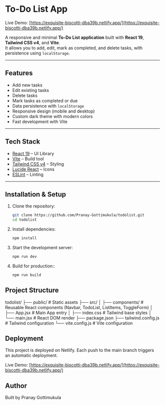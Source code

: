 # To-Do List App

Live Demo: [https://exquisite-biscotti-dba39b.netlify.app/](https://exquisite-biscotti-dba39b.netlify.app/)

A responsive and minimal **To-Do List application** built with **React 19**, **Tailwind CSS v4**, and **Vite**.  
It allows you to add, edit, mark as completed, and delete tasks, with persistence using `localStorage`.

---

## Features

- Add new tasks
- Edit existing tasks
- Delete tasks
- Mark tasks as completed or due
- Data persistence with `localStorage`
- Responsive design (mobile and desktop)
- Custom dark theme with modern colors
- Fast development with Vite

---

## Tech Stack

- [React 19](https://react.dev/) – UI Library  
- [Vite](https://vitejs.dev/) – Build tool  
- [Tailwind CSS v4](https://tailwindcss.com/) – Styling  
- [Lucide React](https://lucide.dev/) – Icons  
- [ESLint](https://eslint.org/) – Linting  

---

## Installation & Setup

1. Clone the repository:

   ```bash
   git clone https://github.com/Pranay-Gottimukula/todolist.git
   cd todolist
   ```

2. Install dependencies:

   ```bash
   npm install
   ```

3. Start the development server:

   ```bash
   npm run dev
   ```
4. Build for production::

   ```bash
   npm run build
   ```

## Project Structure

todolist/
├── public/            # Static assets
├── src/
│   ├── components/    # Reusable React components (Navbar, TodoList, ListItems, ToggleForm)
│   ├── App.jsx        # Main App entry
│   ├── index.css      # Tailwind base styles
│   └── main.jsx       # React DOM render
├── package.json
├── tailwind.config.js # Tailwind configuration
└── vite.config.js     # Vite configuration

## Deployment
This project is deployed on Netlify.
Each push to the main branch triggers an automatic deployment.

Live Demo: [https://exquisite-biscotti-dba39b.netlify.app/](https://exquisite-biscotti-dba39b.netlify.app/)

## Author
Built by Pranay Gottimukula